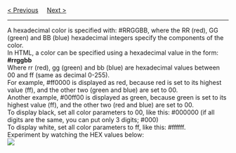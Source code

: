 <a href="/HTML/Colors/RGB.md">&lt; Previous</a>
&nbsp;&nbsp;&nbsp;
<a href="/HTML/Colors/HSL.md">Next &gt;</a>
<hr>
A hexadecimal color is specified with: #RRGGBB, where the RR (red), GG (green) and BB (blue) hexadecimal integers specify the components of the color.
<br>
In HTML, a color can be specified using a hexadecimal value in the form:
<br>
<b>#rrggbb</b>
<br>
Where rr (red), gg (green) and bb (blue) are hexadecimal values between 00 and ff (same as decimal 0-255).
<br>
For example, #ff0000 is displayed as red, because red is set to its highest value (ff), and the other two (green and blue) are set to 00.
<br>
Another example, #00ff00 is displayed as green, because green is set to its highest value (ff), and the other two (red and blue) are set to 00.
<br>
To display black, set all color parameters to 00, like this: #000000 (if all digits are the same, you can put only 3 digits; #000)
<br>
To display white, set all color parameters to ff, like this: #ffffff.
<br>
Experiment by watching the HEX values below:
<br>
<img src="https://i.imgur.com/DmZuNJI.gif">
